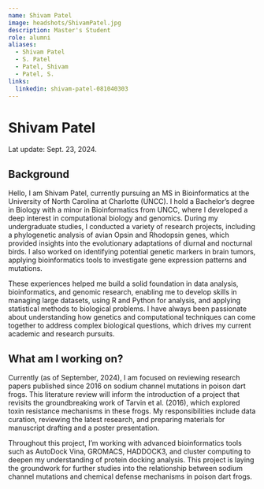 ```yaml
---
name: Shivam Patel
image: headshots/ShivamPatel.jpg
description: Master's Student
role: alumni
aliases: 
  - Shivam Patel
  - S. Patel
  - Patel, Shivam
  - Patel, S.
links: 
  linkedin: shivam-patel-081040303
---
```


# Shivam Patel

Lat update: Sept. 23, 2024.

## Background

Hello, I am Shivam Patel, currently pursuing an MS in Bioinformatics at the University of North Carolina at Charlotte (UNCC). I hold a Bachelor’s degree in Biology with a minor in Bioinformatics from UNCC, where I developed a deep interest in computational biology and genomics. During my undergraduate studies, I conducted a variety of research projects, including a phylogenetic analysis of avian Opsin and Rhodopsin genes, which provided insights into the evolutionary adaptations of diurnal and nocturnal birds. I also worked on identifying potential genetic markers in brain tumors, applying bioinformatics tools to investigate gene expression patterns and mutations.

These experiences helped me build a solid foundation in data analysis, bioinformatics, and genomic research, enabling me to develop skills in managing large datasets, using R and Python for analysis, and applying statistical methods to biological problems. I have always been passionate about understanding how genetics and computational techniques can come together to address complex biological questions, which drives my current academic and research pursuits.

## What am I working on?

Currently (as of September, 2024), I am focused on reviewing research papers published since 2016 on sodium channel mutations in poison dart frogs. This literature review will inform the introduction of a project that revisits the groundbreaking work of Tarvin et al. (2016), which explored toxin resistance mechanisms in these frogs. My responsibilities include data curation, reviewing the latest research, and preparing materials for manuscript drafting and a poster presentation.

Throughout this project, I’m working with advanced bioinformatics tools such as AutoDock Vina, GROMACS, HADDOCK3, and cluster computing to deepen my understanding of protein docking analysis. This project is laying the groundwork for further studies into the relationship between sodium channel mutations and chemical defense mechanisms in poison dart frogs.